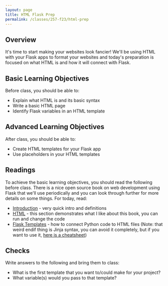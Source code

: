 ```yaml
---
layout: page
title: HTML Flask Prep
permalink: /classes/257-f23/html-prep
---
```


## Overview
It's time to start making your websites look fancier! We'll be using HTML with your Flask apps to format your websites and today's preparation is focused on what HTML is and how it will connect with Flask.

## Basic Learning Objectives

Before class, you should be able to:
* Explain what HTML is and its basic syntax
* Write a basic HTML page
* Identify Flask variables in an HTML template

## Advanced Learning Objectives
After class, you should be able to:
* Create HTML templates for your Flask app
* Use placeholders in your HTML templates


## Readings
To achieve the basic learning objectives, you should read the following before class.
There is a nice open source book on web development using Flask that we'll use periodically and you can look through further for more details on some things. For today, read:

* [Introduction](https://runestone.academy/ns/books/published/webfundamentals/WWW/intro.html) - very quick intro and definitions
* [HTML](https://runestone.academy/ns/books/published/webfundamentals/HTML/intro.html) - this section demonstrates what I like about this book, you can run and change the code 
* [Flask Templates](https://pythonbasics.org/flask-tutorial-templates/) - how to connect Python code to HTML files (Note: that weird endif thing is Jinja syntax, you can avoid it completely, but if you want to use it, [here is a cheatsheet](https://devhints.io/jinja))



## Checks
Write answers to the following and bring them to class:
* What is the first template that you want to/could make for your project? 
* What variable(s) would you pass to that template?
